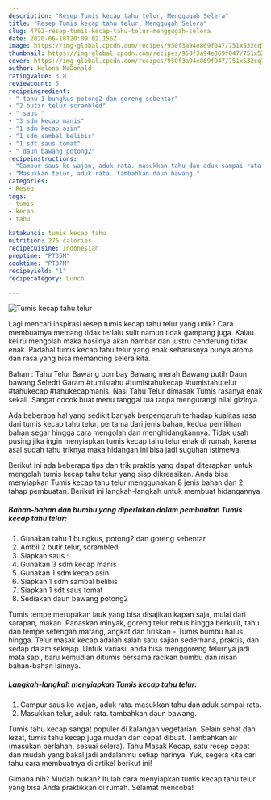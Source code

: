 ```yaml
---
description: "Resep Tumis kecap tahu telur, Menggugah Selera"
title: "Resep Tumis kecap tahu telur, Menggugah Selera"
slug: 4792-resep-tumis-kecap-tahu-telur-menggugah-selera
date: 2020-06-18T20:09:02.156Z
image: https://img-global.cpcdn.com/recipes/950f3a94e869f047/751x532cq70/tumis-kecap-tahu-telur-foto-resep-utama.jpg
thumbnail: https://img-global.cpcdn.com/recipes/950f3a94e869f047/751x532cq70/tumis-kecap-tahu-telur-foto-resep-utama.jpg
cover: https://img-global.cpcdn.com/recipes/950f3a94e869f047/751x532cq70/tumis-kecap-tahu-telur-foto-resep-utama.jpg
author: Helena McDonald
ratingvalue: 3.8
reviewcount: 5
recipeingredient:
- " tahu 1 bungkus potong2 dan goreng sebentar"
- "2 butir telur scrambled"
- " saus "
- "3 sdm kecap manis"
- "1 sdm kecap asin"
- "1 sdm sambal belibis"
- "1 sdt saus tomat"
- " daun bawang potong2"
recipeinstructions:
- "Campur saus ke wajan, aduk rata. masukkan tahu dan aduk sampai rata."
- "Masukkan telur, aduk rata. tambahkan daun bawang."
categories:
- Resep
tags:
- tumis
- kecap
- tahu

katakunci: tumis kecap tahu 
nutrition: 275 calories
recipecuisine: Indonesian
preptime: "PT35M"
cooktime: "PT37M"
recipeyield: "1"
recipecategory: Lunch

---
```



![Tumis kecap tahu telur](https://img-global.cpcdn.com/recipes/950f3a94e869f047/751x532cq70/tumis-kecap-tahu-telur-foto-resep-utama.jpg)

Lagi mencari inspirasi resep tumis kecap tahu telur yang unik? Cara membuatnya memang tidak terlalu sulit namun tidak gampang juga. Kalau keliru mengolah maka hasilnya akan hambar dan justru cenderung tidak enak. Padahal tumis kecap tahu telur yang enak seharusnya punya aroma dan rasa yang bisa memancing selera kita.

Bahan : Tahu Telur Bawang bombay Bawang merah Bawang putih Daun bawang Seledri Garam #tumistahu #tumistahukecap #tumistahutelur #tahukecap #tahukecapmanis. Nasi Tahu Telur dimasak Tumis rasanya enak sekali. Sangat cocok buat menu tanggal tua tanpa mengurangi nilai gizinya.

Ada beberapa hal yang sedikit banyak berpengaruh terhadap kualitas rasa dari tumis kecap tahu telur, pertama dari jenis bahan, kedua pemilihan bahan segar hingga cara mengolah dan menghidangkannya. Tidak usah pusing jika ingin menyiapkan tumis kecap tahu telur enak di rumah, karena asal sudah tahu triknya maka hidangan ini bisa jadi suguhan istimewa.


Berikut ini ada beberapa tips dan trik praktis yang dapat diterapkan untuk mengolah tumis kecap tahu telur yang siap dikreasikan. Anda bisa menyiapkan Tumis kecap tahu telur menggunakan 8 jenis bahan dan 2 tahap pembuatan. Berikut ini langkah-langkah untuk membuat hidangannya.

<!--inarticleads1-->

##### Bahan-bahan dan bumbu yang diperlukan dalam pembuatan Tumis kecap tahu telur:

1. Gunakan  tahu 1 bungkus, potong2 dan goreng sebentar
1. Ambil 2 butir telur, scrambled
1. Siapkan  saus :
1. Gunakan 3 sdm kecap manis
1. Gunakan 1 sdm kecap asin
1. Siapkan 1 sdm sambal belibis
1. Siapkan 1 sdt saus tomat
1. Sediakan  daun bawang potong2


Tumis tempe merupakan lauk yang bisa disajikan kapan saja, mulai dari sarapan, makan. Panaskan minyak, goreng telur rebus hingga berkulit, tahu dan tempe setengah matang, angkat dan tiriskan - Tumis bumbu halus hingga. Telur masak kecap adalah salah satu sajian sederhana, praktis, dan sedap dalam sekejap. Untuk variasi, anda bisa menggoreng telurnya jadi mata sapi, baru kemudian ditumis bersama racikan bumbu dan irisan bahan-bahan lainnya. 

<!--inarticleads2-->

##### Langkah-langkah menyiapkan Tumis kecap tahu telur:

1. Campur saus ke wajan, aduk rata. masukkan tahu dan aduk sampai rata.
1. Masukkan telur, aduk rata. tambahkan daun bawang.


Tumis tahu kecap sangat populer di kalangan vegetarian. Selain sehat dan lezat, tumis tahu kecap juga mudah dan cepat dibuat. Tambahkan air (masukan perlahan, sesuai selera). Tahu Masak Kecap, satu resep cepat dan mudah yang bakal jadi andalanmu setiap harinya. Yuk, segera kita cari tahu cara membuatnya di artikel berikut ini! 

Gimana nih? Mudah bukan? Itulah cara menyiapkan tumis kecap tahu telur yang bisa Anda praktikkan di rumah. Selamat mencoba!
